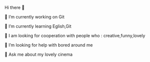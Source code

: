 Hi there 👋

🔭 I’m currently working on Git

🌱 I’m currently learning Eglish,Git

👯 I am looking for cooperation with people who : creative,funny,lovely

🤔 I’m looking for help with bored around me

💬 Ask me about my lovely cinema
